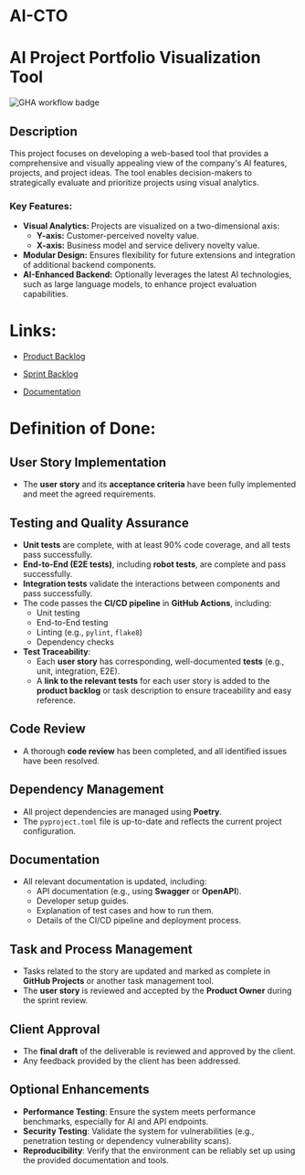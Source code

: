 # AI-CTO

# AI Project Portfolio Visualization Tool
![GHA workflow badge](https://github.com/modaralgayal/AI-CTO/workflows/CI/badge.svg)

## Description
This project focuses on developing a web-based tool that provides a comprehensive and visually appealing view of the company's AI features, projects, and project ideas. The tool enables decision-makers to strategically evaluate and prioritize projects using visual analytics. 

### Key Features:
- **Visual Analytics:** Projects are visualized on a two-dimensional axis:
  - **Y-axis:** Customer-perceived novelty value.
  - **X-axis:** Business model and service delivery novelty value.
- **Modular Design:** Ensures flexibility for future extensions and integration of additional backend components.
- **AI-Enhanced Backend:** Optionally leverages the latest AI technologies, such as large language models, to enhance project evaluation capabilities.  


# Links:

- [Product Backlog](https://docs.google.com/spreadsheets/d/1TU4pviN2y0U6E9rLPYMDoz6TYgi0V0dnNJn4ZTuhK0A/edit?gid=0#gid=0)

- [Sprint Backlog](https://github.com/users/ErikHuuskonen/projects/1)

- [Documentation](https://github.com/AI-CTO/AI-CTO/tree/release/documentation)


# Definition of Done:

## User Story Implementation
- The **user story** and its **acceptance criteria** have been fully implemented and meet the agreed requirements.

## Testing and Quality Assurance
- **Unit tests** are complete, with at least 90% code coverage, and all tests pass successfully.
- **End-to-End (E2E tests)**, including **robot tests**, are complete and pass successfully.
- **Integration tests** validate the interactions between components and pass successfully.
- The code passes the **CI/CD pipeline** in **GitHub Actions**, including:
  - Unit testing
  - End-to-End testing
  - Linting (e.g., `pylint`, `flake8`)
  - Dependency checks
- **Test Traceability**:
  - Each **user story** has corresponding, well-documented **tests** (e.g., unit, integration, E2E).
  - A **link to the relevant tests** for each user story is added to the **product backlog** or task description to ensure traceability and easy reference.

## Code Review
- A thorough **code review** has been completed, and all identified issues have been resolved.

## Dependency Management
- All project dependencies are managed using **Poetry**.
- The `pyproject.toml` file is up-to-date and reflects the current project configuration.

## Documentation
- All relevant documentation is updated, including:
  - API documentation (e.g., using **Swagger** or **OpenAPI**).
  - Developer setup guides.
  - Explanation of test cases and how to run them.
  - Details of the CI/CD pipeline and deployment process.

## Task and Process Management
- Tasks related to the story are updated and marked as complete in **GitHub Projects** or another task management tool.
- The **user story** is reviewed and accepted by the **Product Owner** during the sprint review.

## Client Approval
- The **final draft** of the deliverable is reviewed and approved by the client.
- Any feedback provided by the client has been addressed.

## Optional Enhancements
- **Performance Testing**: Ensure the system meets performance benchmarks, especially for AI and API endpoints.
- **Security Testing**: Validate the system for vulnerabilities (e.g., penetration testing or dependency vulnerability scans).
- **Reproducibility**: Verify that the environment can be reliably set up using the provided documentation and tools.
